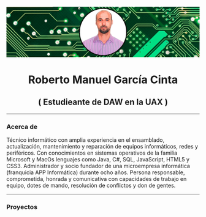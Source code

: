 ![Texto alternativo de la imagen](images/Cabecera.jpg)

<h1 align="center">Roberto Manuel García Cinta</h1>

<h2 align="center">( Estudieante de DAW en la UAX )</h2>

---

### **Acerca de**

Técnico informático con amplia experiencia en el ensamblado, actualización, mantenimiento y reparación de equipos informáticos, redes y periféricos. Con conocimientos en sistemas operativos de la familia Microsoft y MacOs lenguajes como Java, C#, SQL, JavaScript, HTML5 y CSS3. Administrador y socio fundador de una microempresa informática (franquicia APP Informática) durante ocho años. Persona responsable, comprometida, honrada y comunicativa con capacidades de trabajo en equipo, dotes de mando, resolución de conflictos y don de gentes.

---

### **Proyectos**


<!--
**MrRobert1981/MrRobert1981** is a ✨ _special_ ✨ repository because its `README.md` (this file) appears on your GitHub profile.

Here are some ideas to get you started:

- 🔭 I’m currently working on ...
- 🌱 I’m currently learning ...
- 👯 I’m looking to collaborate on ...
- 🤔 I’m looking for help with ...
- 💬 Ask me about ...
- 📫 How to reach me: ...
- 😄 Pronouns: ...
- ⚡ Fun fact: ...
-->
